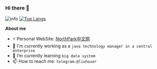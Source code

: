 ### Hi there 🐻
![info](https://github-readme-stats.vercel.app/api?username=liuhouer&show_icons=true&count_private=true&theme=default_repocard&include_all_commits=true)
[![Top Langs](https://github-readme-stats.vercel.app/api/top-langs/?username=liuhouer&text_color=151515&bg_color=fefefe&layout=compact)](https://github.com/liuhouer)

**About me**
- ⚡  Personal WebSite: [NorthPark中文网](https://northpark.cn)
- 🔭 I'm currently working as a `java technology manager in a central enterprise`
- 🌱 I’m currently learning `big data system`
- 📫 How to reach me: `telegram:@liuhouer`


<!--
**liuhouer/liuhouer** is a ✨ _special_ ✨ repository because its `README.md` (this file) appears on your GitHub profile.

Here are some ideas to get you started:

- 🔭 I’m currently working on ...
- 🌱 I’m currently learning ...
- 👯 I’m looking to collaborate on ...
- 🤔 I’m looking for help with ...
- 💬 Ask me about ...
- 📫 How to reach me: ...
- 😄 Pronouns: ...
- ⚡ Fun fact: ...
-->
